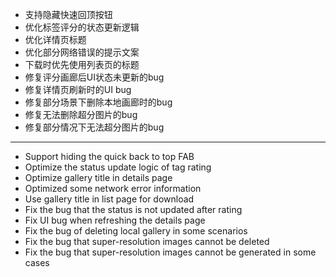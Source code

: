 - 支持隐藏快速回顶按钮
- 优化标签评分的状态更新逻辑
- 优化详情页标题
- 优化部分网络错误的提示文案
- 下载时优先使用列表页的标题
- 修复评分画廊后UI状态未更新的bug
- 修复详情页刷新时的UI bug
- 修复部分场景下删除本地画廊时的bug
- 修复无法删除超分图片的bug
- 修复部分情况下无法超分图片的bug

------------------------------------------------------------------------------------------

- Support hiding the quick back to top FAB
- Optimize the status update logic of tag rating
- Optimize gallery title in details page
- Optimized some network error information
- Use gallery title in list page for download
- Fix the bug that the status is not updated after rating
- Fix UI bug when refreshing the details page
- Fix the bug of deleting local gallery in some scenarios
- Fix the bug that super-resolution images cannot be deleted
- Fix the bug that super-resolution images cannot be generated in some cases